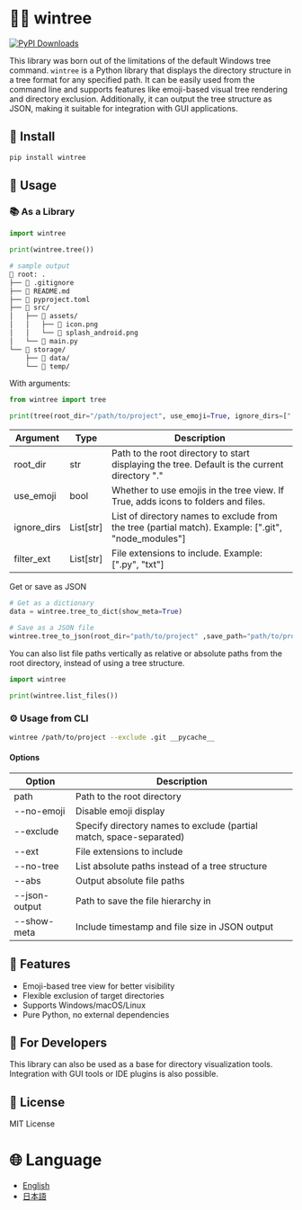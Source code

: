 # 📁🌳 wintree

[![PyPI Downloads](https://static.pepy.tech/badge/wintree)](https://pepy.tech/projects/wintree)

This library was born out of the limitations of the default Windows tree command.
`wintree` is a Python library that displays the directory structure in a tree format for any specified path.
It can be easily used from the command line and supports features like emoji-based visual tree rendering and directory exclusion.
Additionally, it can output the tree structure as JSON, making it suitable for integration with GUI applications.

## 🔋 Install

```bash
pip install wintree
```

## 🚀 Usage

### 📚️ As a Library

```py
import wintree

print(wintree.tree())
```

```bash
# sample output
📂 root: .
├── 📄 .gitignore
├── 📄 README.md
├── 📄 pyproject.toml
├── 📁 src/
│   ├── 📁 assets/
│   │   ├── 📄 icon.png
│   │   └── 📄 splash_android.png
│   └── 📄 main.py
└── 📁 storage/
    ├── 📁 data/
    └── 📁 temp/
```

With arguments:

```py
from wintree import tree

print(tree(root_dir="/path/to/project", use_emoji=True, ignore_dirs=[".git", "__pycache__"], filter_exts=[".py",".txt"]))
```

| Argument    | Type      | Description                                                                                         |
| ----------- | --------- | --------------------------------------------------------------------------------------------------- |
| root_dir    | str       | Path to the root directory to start displaying the tree. Default is the current directory "."       |
| use_emoji   | bool      | Whether to use emojis in the tree view. If True, adds icons to folders and files.                   |
| ignore_dirs | List[str] | List of directory names to exclude from the tree (partial match). Example: [".git", "node_modules"] |
| filter_ext  | List[str] | File extensions to include. Example: [".py", "txt"]                                                 |

Get or save as JSON

```py
# Get as a dictionary
data = wintree.tree_to_dict(show_meta=True)

# Save as a JSON file
wintree.tree_to_json(root_dir="path/to/project" ,save_path="path/to/project_tree.json")
```

You can also list file paths vertically as relative or absolute paths from the root directory, instead of using a tree structure.

```py
import wintree

print(wintree.list_files())
```

### ⚙️ Usage from CLI

```bash
wintree /path/to/project --exclude .git __pycache__
```

#### Options

| Option        | Description                                                         |
| ------------- | ------------------------------------------------------------------- |
| path          | Path to the root directory                                          |
| --no-emoji    | Disable emoji display                                               |
| --exclude     | Specify directory names to exclude (partial match, space-separated) |
| --ext         | File extensions to include                                          |
| --no-tree     | List absolute paths instead of a tree structure                     |
| --abs         | Output absolute file paths                                          |
| --json-output | Path to save the file hierarchy in                                  |
| --show-meta   | Include timestamp and file size in JSON output                      |

## 📌 Features

- Emoji-based tree view for better visibility
- Flexible exclusion of target directories
- Supports Windows/macOS/Linux
- Pure Python, no external dependencies

## 🧪 For Developers

This library can also be used as a base for directory visualization tools. Integration with GUI tools or IDE plugins is also possible.

## 📄 License

MIT License

# 🌐 Language

- [English](./README.en.md)
- [日本語](./README.ja.md)
